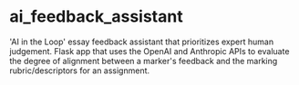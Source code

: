 # ai_feedback_assistant

'AI in the Loop' essay feedback assistant that prioritizes expert human judgement. Flask app that uses the OpenAI and Anthropic APIs to evaluate the degree of alignment between a marker's feedback and the marking rubric/descriptors for an assignment. 
